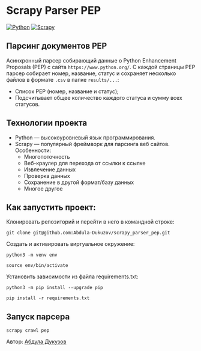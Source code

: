 # Scrapy Parser PEP
[![Python](https://img.shields.io/badge/-Python-464646?style=flat&logo=Python&logoColor=ffffff&color=043A6B)](https://www.python.org/)
[![Scrapy](https://img.shields.io/badge/-Scrapy-464646?style=flat&logo=Scrapy&logoColor=ffffff&color=043A6B)](https://www.djangoproject.com/)

## Парсинг документов PEP
Асинхронный парсер собирающий данные о Python Enhancement Proposals (PEP) с сайта `https://www.python.org/`.
С каждой страницы PEP парсер собирает номер, название, статус и сохраняет
несколько файлов в формате `.csv` в папке `results/...`:
* Список PEP (номер, название и статус);
* Подсчитывает общее количество каждого статуса и сумму всех статусов.

## Технологии проекта
* Python — высокоуровневый язык программирования.
* Scrapy — популярный фреймворк для парсинга веб сайтов. Особенности:
    * Многопоточность
    * Веб-краулер для перехода от ссылки к ссылке
    * Извлечение данных
    * Проверка данных
    * Сохранение в другой формат/базу данных
    * Многое другое

## Как запустить проект:
Клонировать репозиторий и перейти в него в командной строке:

```
git clone git@github.com:Abdula-Dukuzov/scrapy_parser_pep.git
```

Создать и активировать виртуальное окружение:
```
python3 -m venv env
```

```
source env/bin/activate
```

Установить зависимости из файла requirements.txt:
```
python3 -m pip install --upgrade pip
```

```
pip install -r requirements.txt
```

## Запуск парсера
```
scrapy crawl pep
```

Автор: [Абдула Дукузов](https://github.com/Abdula-Dukuzov)
